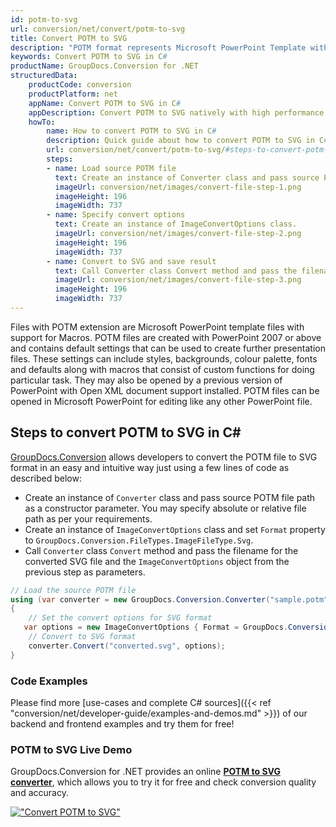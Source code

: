 ```yaml
---
id: potm-to-svg
url: conversion/net/convert/potm-to-svg
title: Convert POTM to SVG
description: "POTM format represents Microsoft PowerPoint Template with .potm extension. Learn how to convert POTM to SVG file programmatically in C# language using GroupDocs.Conversion for .NET library."
keywords: Convert POTM to SVG in C#
productName: GroupDocs.Conversion for .NET
structuredData:
    productCode: conversion
    productPlatform: net
    appName: Convert POTM to SVG in C#
    appDescription: Convert POTM to SVG natively with high performance using C# language and server side GroupDocs.Conversion for .NET APIs, without the use of any software like Microsoft or Open Office.
    howTo:
        name: How to convert POTM to SVG in C# 
        description: Quick guide about how to convert POTM to SVG in C# with high performance and accuracy.
        url: conversion/net/convert/potm-to-svg/#steps-to-convert-potm-to-svg-in-c
        steps:
        - name: Load source POTM file 
          text: Create an instance of Converter class and pass source POTM file path as a constructor parameter. You may specify absolute or relative file path as per your requirements. 
          imageUrl: conversion/net/images/convert-file-step-1.png
          imageHeight: 196
          imageWidth: 737
        - name: Specify convert options 
          text: Create an instance of ImageConvertOptions class.
          imageUrl: conversion/net/images/convert-file-step-2.png
          imageHeight: 196
          imageWidth: 737
        - name: Convert to SVG and save result 
          text: Call Converter class Convert method and pass the filename for the converted HTML file and the ImageConvertOptions object from the previous step as parameters.
          imageUrl: conversion/net/images/convert-file-step-3.png
          imageHeight: 196
          imageWidth: 737
---
```


Files with POTM extension are Microsoft PowerPoint template files with support for Macros. POTM files are created with PowerPoint 2007 or above and contains default settings that can be used to create further presentation files. These settings can include styles, backgrounds, colour palette, fonts and defaults along with macros that consist of custom functions for doing particular task. They may also be opened by a previous version of PowerPoint with Open XML document support installed. POTM files can be opened in Microsoft PowerPoint for editing like any other PowerPoint file.

## Steps to convert POTM to SVG in C#

[GroupDocs.Conversion](https://products.groupdocs.com/conversion/net) allows developers to convert the POTM file to SVG format in an easy and intuitive way just using a few lines of code as described below:

* Create an instance of `Converter` class and pass source POTM file path as a constructor parameter. You may specify absolute or relative file path as per your requirements. 
* Create an instance of `ImageConvertOptions` class and set `Format` property to `GroupDocs.Conversion.FileTypes.ImageFileType.Svg`.
* Call `Converter` class `Convert` method and pass the filename for the converted SVG file and the `ImageConvertOptions` object from the previous step as parameters.

```csharp
// Load the source POTM file
using (var converter = new GroupDocs.Conversion.Converter("sample.potm"))
{
    // Set the convert options for SVG format
   var options = new ImageConvertOptions { Format = GroupDocs.Conversion.FileTypes.ImageFileType.Svg };
    // Convert to SVG format
    converter.Convert("converted.svg", options);
}
```

### Code Examples

Please find more [use-cases and complete C# sources]({{< ref "conversion/net/developer-guide/examples-and-demos.md" >}}) of our backend and frontend examples and try them for free!

### POTM to SVG Live Demo

GroupDocs.Conversion for .NET provides an online [**POTM to SVG converter**](https://products.groupdocs.app/conversion/potm-to-svg), which allows you to try it for free and check conversion quality and accuracy.

[!["Convert POTM to SVG"](conversion/net/images/convert-to-svg/convert-potm-to-svg.png)](https://products.groupdocs.app/conversion/potm-to-svg)